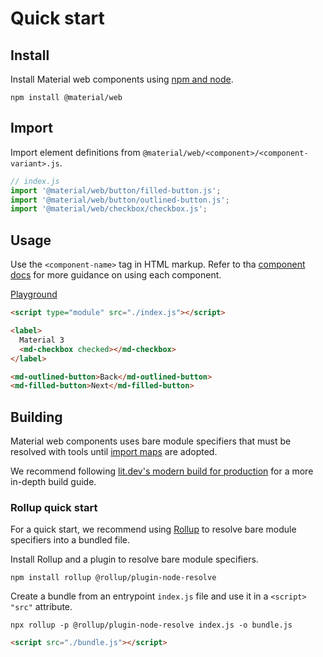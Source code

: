 <!-- catalog-only-start --><!-- ---
name: Quick Start
title: Quick Start
order: 2
-----><!-- catalog-only-end -->

# Quick start

<!--*
# Document freshness: For more information, see go/fresh-source.
freshness: { owner: 'lizmitchell' reviewed: '2023-09-28' }
tag: 'docType:gettingStarted'
*-->

<!-- go/mwc-quick-start -->

<!-- [TOC] -->

## Install

<!--#include file="../googlers/quick-start-install.md" -->

Install Material web components using
[npm and node](https://nodejs.org)<!-- {.external} -->.

```shell
npm install @material/web
```

## Import

Import element definitions from
`@material/web/<component>/<component-variant>.js`.

```js
// index.js
import '@material/web/button/filled-button.js';
import '@material/web/button/outlined-button.js';
import '@material/web/checkbox/checkbox.js';
```

<!--#include file="../googlers/quick-start-import.md" -->

## Usage

Use the `<component-name>` tag in HTML markup. Refer to tha
[component docs](components/) for more guidance on using each component.

[Playground](https://lit.dev/playground/#gist=37d28012c5ec6de30809bdf4a6e26cb6)<!-- {.external} -->

```html
<script type="module" src="./index.js"></script>

<label>
  Material 3
  <md-checkbox checked></md-checkbox>
</label>

<md-outlined-button>Back</md-outlined-button>
<md-filled-button>Next</md-filled-button>
```

## Building

<!--#include file="../googlers/quick-start-build.md" -->

Material web components uses bare module specifiers that must be resolved with
tools until [import maps](https://github.com/WICG/import-maps)<!-- {.external} --> are
adopted.

We recommend following
[lit.dev's modern build for production](https://lit.dev/docs/tools/production/#modern-only-build)<!-- {.external} -->
for a more in-depth build guide.

### Rollup quick start

For a quick start, we recommend using [Rollup](https://rollupjs.org/)<!-- {.external} -->
to resolve bare module specifiers into a bundled file.

Install Rollup and a plugin to resolve bare module specifiers.

```shell
npm install rollup @rollup/plugin-node-resolve
```

Create a bundle from an entrypoint `index.js` file and use it in a `<script>`
`"src"` attribute.

```shell
npx rollup -p @rollup/plugin-node-resolve index.js -o bundle.js
```

```html
<script src="./bundle.js"></script>
```
